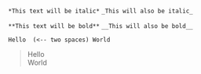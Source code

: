 
`*This text will be italic*`
`_This will also be italic_`

`**This text will be bold**`
`__This will also be bold__`

`Hello  (<-- two spaces)
World`  
>Hello  
>World

